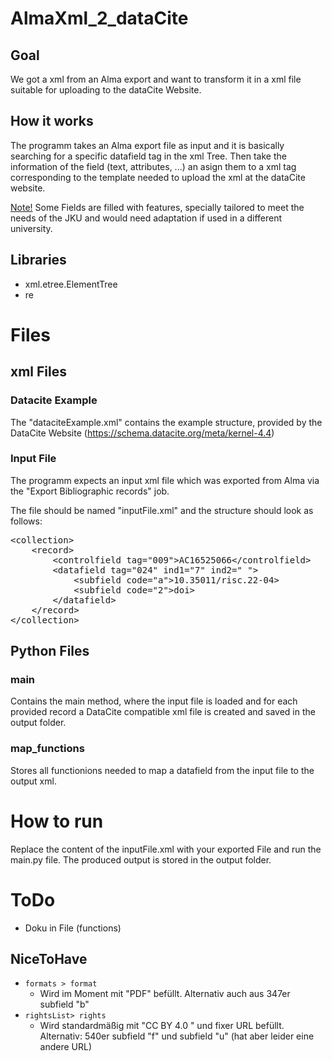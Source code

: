 # AlmaXml_2_dataCite
## Goal
We got a xml from an Alma export and want to transform it in a xml file suitable for uploading to the dataCite Website.

## How it works
The programm takes an Alma export file as input and it is basically searching for a specific datafield tag in the xml Tree. Then take the information of the field (text, attributes, ...) an asign them to a xml tag corresponding to the template needed to upload the xml at the dataCite website.

<u>Note!</u> Some Fields are filled with features, specially tailored to meet the needs of the JKU and would need adaptation if used in a different university.

## Libraries
* xml.etree.ElementTree
* re

# Files
## xml Files
### Datacite Example
 The "dataciteExample.xml" contains the example structure, provided by the DataCite Website (https://schema.datacite.org/meta/kernel-4.4)

### Input File
The programm expects an input xml file which was exported from Alma via the "Export Bibliographic records" job.

The file should be named "inputFile.xml" and the structure should look as follows:
<pre>
&lt;collection&gt;
    &lt;record&gt;
        &lt;controlfield tag="009"&gt;AC16525066&lt;/controlfield&gt;
        &lt;datafield tag="024" ind1="7" ind2=" "&gt;
            &lt;subfield code="a">10.35011/risc.22-04&gt;
            &lt;subfield code="2">doi&gt;
        &lt;/datafield&gt;
    &lt;/record&gt;
&lt;/collection&gt;
</pre> 

## Python Files
### main
Contains the main method, where the input file is loaded and for each provided record a DataCite compatible xml file is created and saved in the output folder.

### map_functions
Stores all functionions needed to map a datafield from the input file to the output xml.

# How to run
Replace the content of the inputFile.xml with your exported File and run the main.py file. The produced output is stored in the output folder.

# ToDo
* Doku in File (functions)

## NiceToHave
* ``formats > format``
    * Wird im Moment mit "PDF" befüllt. Alternativ auch aus 347er subfield "b"
* ``rightsList> rights ``
    * Wird standardmäßig mit "CC BY 4.0 " und fixer URL befüllt. Alternativ: 540er subfield "f" und subfield "u" (hat aber leider eine andere URL)
        
